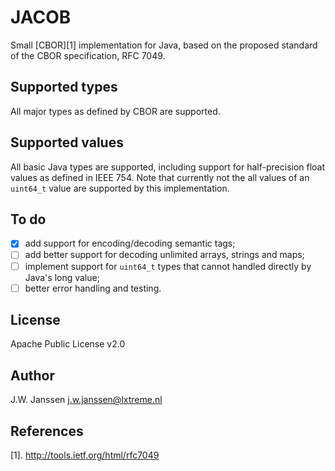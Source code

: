 # JACOB

Small [CBOR][1] implementation for Java, based on the proposed standard of the
CBOR specification, RFC 7049.

## Supported types

All major types as defined by CBOR are supported.

## Supported values

All basic Java types are supported, including support for half-precision float values 
as defined in IEEE 754. Note that currently not the all values of an `uint64_t` value 
are supported by this implementation.

## To do

- [x] add support for encoding/decoding semantic tags;
- [ ] add better support for decoding unlimited arrays, strings and maps;
- [ ] implement support for `uint64_t` types that cannot handled directly by Java's long value;
- [ ] better error handling and testing.

## License

Apache Public License v2.0

## Author

J.W. Janssen <j.w.janssen@lxtreme.nl>

## References

[1]. http://tools.ietf.org/html/rfc7049
